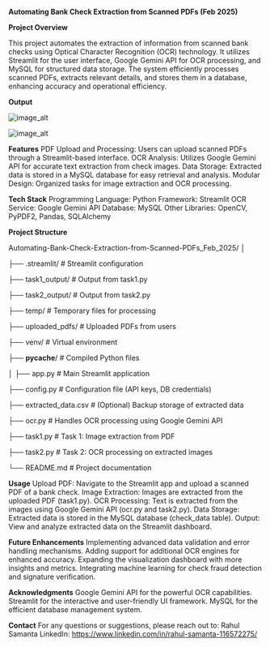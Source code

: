 **Automating Bank Check Extraction from Scanned PDFs (Feb 2025)**

**Project Overview**

This project automates the extraction of information from scanned bank checks using Optical Character Recognition (OCR) technology. It utilizes Streamlit for the user interface, Google Gemini API for OCR processing, and MySQL for structured data storage. The system efficiently processes scanned PDFs, extracts relevant details, and stores them in a database, enhancing accuracy and operational efficiency.

**Output**


![image_alt](https://github.com/Springboard-Internship-2024/Automating-Bank-Check-Extraction-from-Scanned-PDFs_Feb_2025/blob/nagabhushanarao/Screenshot%202025-02-27%20131458.png?raw=true)

![image_alt](https://github.com/Springboard-Internship-2024/Automating-Bank-Check-Extraction-from-Scanned-PDFs_Feb_2025/blob/nagabhushanarao/Screenshot%202025-02-27%20132011.png?raw=true)

**Features**
PDF Upload and Processing: Users can upload scanned PDFs through a Streamlit-based interface.
OCR Analysis: Utilizes Google Gemini API for accurate text extraction from check images.
Data Storage: Extracted data is stored in a MySQL database for easy retrieval and analysis.
Modular Design: Organized tasks for image extraction and OCR processing.

**Tech Stack**
Programming Language: Python
Framework: Streamlit
OCR Service: Google Gemini API
Database: MySQL
Other Libraries: OpenCV, PyPDF2, Pandas, SQLAlchemy

**Project Structure**

Automating-Bank-Check-Extraction-from-Scanned-PDFs_Feb_2025/
│

├── .streamlit/             # Streamlit configuration

├── task1_output/           # Output from task1.py

├── task2_output/           # Output from task2.py

├── temp/                   # Temporary files for processing

├── uploaded_pdfs/          # Uploaded PDFs from users

├── venv/                   # Virtual environment

├── __pycache__/            # Compiled Python files

│
├── app.py                  # Main Streamlit application

├── config.py               # Configuration file (API keys, DB credentials)

├── extracted_data.csv      # (Optional) Backup storage of extracted data

├── ocr.py                  # Handles OCR processing using Google Gemini API

├── task1.py                # Task 1: Image extraction from PDF

├── task2.py                # Task 2: OCR processing on extracted images

└── README.md               # Project documentation


**Usage**
Upload PDF: Navigate to the Streamlit app and upload a scanned PDF of a bank check.
Image Extraction: Images are extracted from the uploaded PDF (task1.py).
OCR Processing: Text is extracted from the images using Google Gemini API (ocr.py and task2.py).
Data Storage: Extracted data is stored in the MySQL database (check_data table).
Output: View and analyze extracted data on the Streamlit dashboard.

**Future Enhancements**
Implementing advanced data validation and error handling mechanisms.
Adding support for additional OCR engines for enhanced accuracy.
Expanding the visualization dashboard with more insights and metrics.
Integrating machine learning for check fraud detection and signature verification.

**Acknowledgments**
Google Gemini API for the powerful OCR capabilities.
Streamlit for the interactive and user-friendly UI framework.
MySQL for the efficient database management system.

**Contact**
For any questions or suggestions, please reach out to:
Rahul Samanta
LinkedIn: https://www.linkedin.com/in/rahul-samanta-116572275/

